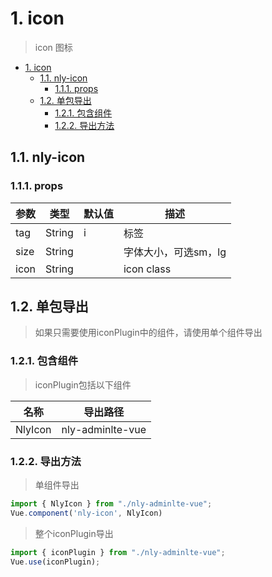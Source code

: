# 1. icon 

> icon 图标
<!-- TOC -->

- [1. icon](#1-icon)
  - [1.1. nly-icon](#11-nly-icon)
    - [1.1.1. props](#111-props)
  - [1.2. 单包导出](#12-单包导出)
    - [1.2.1. 包含组件](#121-包含组件)
    - [1.2.2. 导出方法](#122-导出方法)

<!-- /TOC -->

## 1.1. nly-icon

### 1.1.1. props

参数 | 类型 |  默认值 | 描述
-|-|-|-
tag | String | i | 标签
size | String |  | 字体大小，可选sm，lg
icon | String |  | icon class

## 1.2. 单包导出

> 如果只需要使用iconPlugin中的组件，请使用单个组件导出

### 1.2.1. 包含组件

> iconPlugin包括以下组件

名称 | 导出路径
-|-
NlyIcon | nly-adminlte-vue

### 1.2.2. 导出方法

> 单组件导出

```js
import { NlyIcon } from "./nly-adminlte-vue";
Vue.component('nly-icon', NlyIcon)
```

> 整个iconPlugin导出

```js
import { iconPlugin } from "./nly-adminlte-vue";
Vue.use(iconPlugin);
```